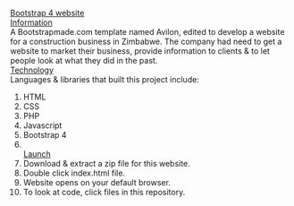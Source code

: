 <ins>Bootstrap 4 website</ins><br>
<ins>Information</ins><br>
A Bootstrapmade.com template named Avilon, edited to develop a website for a construction business in Zimbabwe. The company had need to get a website to market their business, provide information to clients & to let people look at what they did in the past.<br>
<ins>Technology</ins><br>
Languages & libraries that built this project include:
1. HTML
2. CSS
3. PHP
4. Javascript
5. Bootstrap 4
6. <br><ins>Launch</ins><br>
7. Download & extract a zip file for this website.
8. Double click index.html file.
9. Website opens on your default browser. 
10. To look at code, click files in this repository.

